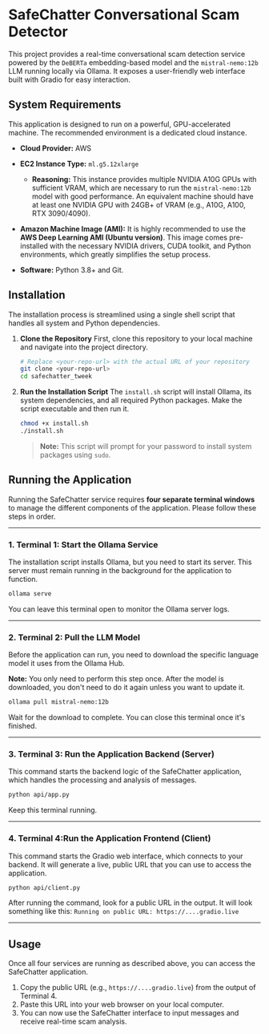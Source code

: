 # SafeChatter Conversational Scam Detector

This project provides a real-time conversational scam detection service powered by the `DeBERTa` embedding-based model and the `mistral-nemo:12b` LLM running locally via Ollama. It exposes a user-friendly web interface built with Gradio for easy interaction.

## System Requirements

This application is designed to run on a powerful, GPU-accelerated machine. The recommended environment is a dedicated cloud instance.

*   **Cloud Provider:** AWS
*   **EC2 Instance Type:** `ml.g5.12xlarge`
    *   **Reasoning:** This instance provides multiple NVIDIA A10G GPUs with sufficient VRAM, which are necessary to run the `mistral-nemo:12b` model with good performance. An equivalent machine should have at least one NVIDIA GPU with 24GB+ of VRAM (e.g., A10G, A100, RTX 3090/4090).

*   **Amazon Machine Image (AMI):** It is highly recommended to use the **AWS Deep Learning AMI (Ubuntu version)**. This image comes pre-installed with the necessary NVIDIA drivers, CUDA toolkit, and Python environments, which greatly simplifies the setup process.

*   **Software:** Python 3.8+ and Git.


## Installation

The installation process is streamlined using a single shell script that handles all system and Python dependencies.

1.  **Clone the Repository**
    First, clone this repository to your local machine and navigate into the project directory.
    ```bash
    # Replace <your-repo-url> with the actual URL of your repository
    git clone <your-repo-url>
    cd safechatter_tweek
    ```

2.  **Run the Installation Script**
    The `install.sh` script will install Ollama, its system dependencies, and all required Python packages. Make the script executable and then run it.
    ```bash
    chmod +x install.sh
    ./install.sh
    ```
    > **Note:** This script will prompt for your password to install system packages using `sudo`.

## Running the Application

Running the SafeChatter service requires **four separate terminal windows** to manage the different components of the application. Please follow these steps in order.

---

### **1. Terminal 1: Start the Ollama Service**

The installation script installs Ollama, but you need to start its server. This server must remain running in the background for the application to function.

```bash
ollama serve
```
You can leave this terminal open to monitor the Ollama server logs.

---

### **2. Terminal 2: Pull the LLM Model**

Before the application can run, you need to download the specific language model it uses from the Ollama Hub.

**Note:** You only need to perform this step once. After the model is downloaded, you don't need to do it again unless you want to update it.

```bash
ollama pull mistral-nemo:12b
```
Wait for the download to complete. You can close this terminal once it's finished.

---

### **3. Terminal 3: Run the Application Backend (Server)**

This command starts the backend logic of the SafeChatter application, which handles the processing and analysis of messages.

```bash
python api/app.py
```
Keep this terminal running.

---

### **4. Terminal 4:Run the Application Frontend (Client)**

This command starts the Gradio web interface, which connects to your backend. It will generate a live, public URL that you can use to access the application.

```bash
python api/client.py
```
After running the command, look for a public URL in the output. It will look something like this:
`Running on public URL: https://....gradio.live`

---

## Usage
Once all four services are running as described above, you can access the SafeChatter application.

1.  Copy the public URL (e.g., `https://....gradio.live`) from the output of Terminal 4.
2.  Paste this URL into your web browser on your local computer.
3.  You can now use the SafeChatter interface to input messages and receive real-time scam analysis.
